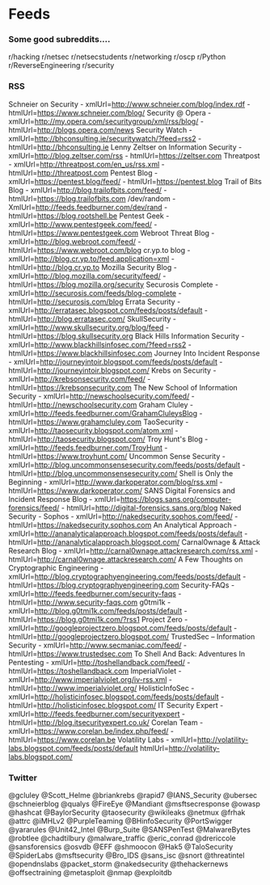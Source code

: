 # Feeds

### Some good subreddits....
r/hacking
r/netsec
r/netsecstudents
r/networking
r/oscp
r/Python
r/ReverseEngineering
r/security

### RSS
Schneier on Security - xmlUrl=http://www.schneier.com/blog/index.rdf - htmlUrl=https://www.schneier.com/blog/
Security @ Opera - xmlUrl=http://my.opera.com/securitygroup/xml/rss/blog/ - htmlUrl=http://blogs.opera.com/news
Security Watch - xmlUrl=http://bhconsulting.ie/securitywatch/?feed=rss2 -  htmlUrl=http://bhconsulting.ie
Lenny Zeltser on Information Security - xmlUrl=http://blog.zeltser.com/rss - htmlUrl=https://zeltser.com
Threatpost - xmlUrl=http://threatpost.com/en_us/rss.xml - htmlUrl=http://threatpost.com
Pentest Blog - xmlUrl=https://pentest.blog/feed/ - htmlUrl=https://pentest.blog
Trail of Bits Blog - xmlUrl=http://blog.trailofbits.com/feed/ - htmlUrl=https://blog.trailofbits.com
/dev/random - XmlUrl=http://feeds.feedburner.com/dev/rand - htmlUrl=https://blog.rootshell.be
Pentest Geek - xmlUrl=http://www.pentestgeek.com/feed/ - htmlUrl=https://www.pentestgeek.com
Webroot Threat Blog - xmlUrl=http://blog.webroot.com/feed/ - htmlUrl=https://www.webroot.com/blog
cr.yp.to blog - xmlUrl=http://blog.cr.yp.to/feed.application=xml - htmlUrl=http://blog.cr.yp.to
Mozilla Security Blog - xmlUrl=http://blog.mozilla.com/security/feed/ - htmlUrl=https://blog.mozilla.org/security
Securosis Complete - xmlUrl=http://securosis.com/feeds/blog-complete - htmlUrl=http://securosis.com/blog
Errata Security - xmlUrl=http://erratasec.blogspot.com/feeds/posts/default - htmlUrl=http://blog.erratasec.com/
SkullSecurity - xmlUrl=http://www.skullsecurity.org/blog/feed - htmlUrl=https://blog.skullsecurity.org
Black Hills Information Security - xmlUrl=http://www.blackhillsinfosec.com/?feed=rss2 - htmlUrl=https://www.blackhillsinfosec.com
Journey Into Incident Response - xmlUrl=http://journeyintoir.blogspot.com/feeds/posts/default - htmlUrl=http://journeyintoir.blogspot.com/
Krebs on Security - xmlUrl=http://krebsonsecurity.com/feed/ - htmlUrl=https://krebsonsecurity.com
The New School of Information Security - xmlUrl=http://newschoolsecurity.com/feed/ - htmlUrl=http://newschoolsecurity.com
Graham Cluley - xmlUrl=http://feeds.feedburner.com/GrahamCluleysBlog - htmlUrl=https://www.grahamcluley.com
TaoSecurity - xmlUrl=http://taosecurity.blogspot.com/atom.xml - htmlUrl=http://taosecurity.blogspot.com/
Troy Hunt's Blog - xmlUrl=http://feeds.feedburner.com/TroyHunt - htmlUrl=https://www.troyhunt.com/
Uncommon Sense Security - xmlUrl=http://blog.uncommonsensesecurity.com/feeds/posts/default - htmlUrl=http://blog.uncommonsensesecurity.com/
Shell is Only the Beginning - xmlUrl=http://www.darkoperator.com/blog/rss.xml - htmlUrl=https://www.darkoperator.com/
SANS Digital Forensics and Incident Response Blog - xmlUrl=https://blogs.sans.org/computer-forensics/feed/ - htmlUrl=http://digital-forensics.sans.org/blog
Naked Security - Sophos - xmlUrl=http://nakedsecurity.sophos.com/feed/ - htmlUrl=https://nakedsecurity.sophos.com
An Analytical Approach - xmlUrl=http://ananalyticalapproach.blogspot.com/feeds/posts/default - htmlUrl=http://ananalyticalapproach.blogspot.com/
Carnal0wnage &amp; Attack Research Blog - xmlUrl=http://carnal0wnage.attackresearch.com/rss.xml - htmlUrl=http://carnal0wnage.attackresearch.com/
A Few Thoughts on Cryptographic Engineering - xmlUrl=http://blog.cryptographyengineering.com/feeds/posts/default - htmlUrl=https://blog.cryptographyengineering.com
Security-FAQs - xmlUrl=http://feeds.feedburner.com/security-faqs - htmlUrl=http://www.security-faqs.com
g0tmi1k - xmlUrl=http://blog.g0tmi1k.com/feeds/posts/default - htmlUrl=https://blog.g0tmi1k.com/?rss1
Project Zero - xmlUrl=http://googleprojectzero.blogspot.com/feeds/posts/default - htmlUrl=http://googleprojectzero.blogspot.com/
TrustedSec – Information Security - xmlUrl=http://www.secmaniac.com/feed/ - htmlUrl=https://www.trustedsec.com
To Shell And Back: Adventures In Pentesting - xmlUrl=http://toshellandback.com/feed/ - htmlUrl=https://toshellandback.com
ImperialViolet - xmlUrl=http://www.imperialviolet.org/iv-rss.xml - htmlUrl=http://www.imperialviolet.org/
HolisticInfoSec - xmlUrl=http://holisticinfosec.blogspot.com/feeds/posts/default - htmlUrl=http://holisticinfosec.blogspot.com/
IT Security Expert - xmlUrl=http://feeds.feedburner.com/securityexpert - htmlUrl=http://blog.itsecurityexpert.co.uk/
Corelan Team - xmlUrl=https://www.corelan.be/index.php/feed/ - htmlUrl=https://www.corelan.be
Volatility Labs - xmlUrl=http://volatility-labs.blogspot.com/feeds/posts/default htmlUrl=http://volatility-labs.blogspot.com/

### Twitter
@gcluley
@Scott_Helme
@briankrebs
@rapid7
@IANS_Security
@ubersec
@schneierblog
@qualys
@FireEye
@Mandiant
@msftsecresponse
@owasp
@hashcat
@BaylorSecurity
@taosecurity
@wikileaks
@netmux
@frhak
@attrc
@iMHLv2
@PurpleTeaming
@BHinfoSecurity
@PortSwigger
@yararules
@Unit42_Intel
@Burp_Suite
@SANSPenTest
@MalwareBytes
@robtlee
@chadtilbury
@malware_traffic
@eric_conrad
@drericcole
@sansforensics
@osvdb
@EFF
@shmoocon
@Hak5
@TaloSecurity
@SpiderLabs
@msftsecurity
@Bro_IDS
@sans_isc
@snort
@threatintel
@opendnslabs
@packet_storm
@nakedsecurity
@thehackernews
@offsectraining
@metasploit
@nmap
@exploitdb

